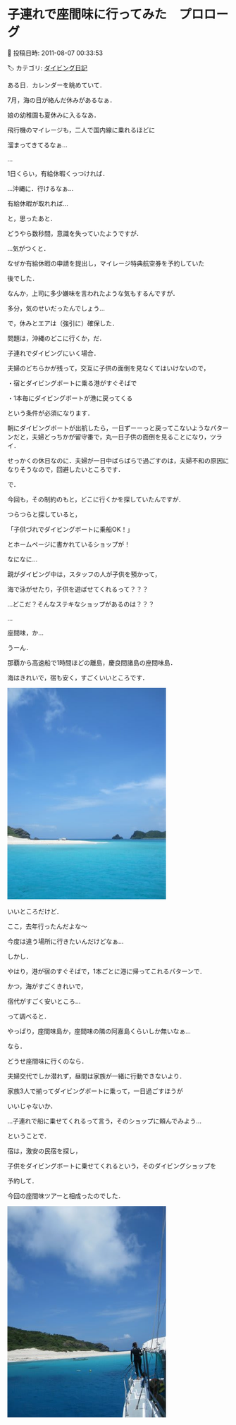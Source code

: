 # 子連れで座間味に行ってみた　プロローグ

📅 投稿日時: 2011-08-07 00:33:53

🏷️ カテゴリ: [ダイビング日記](ce3a7a8d424d112fce83ee85c81a0e344.md)

ある日．カレンダーを眺めていて．





7月，海の日が絡んだ休みがあるなぁ．


娘の幼稚園も夏休みに入るなあ．


飛行機のマイレージも，二人で国内線に乗れるほどに


溜まってきてるなぁ…


…


1日くらい，有給休暇くっつければ．


…沖縄に．行けるなぁ…


有給休暇が取れれば…





と，思ったあと．


どうやら数秒間，意識を失っていたようですが．





…気がつくと．


なぜか有給休暇の申請を提出し，マイレージ特典航空券を予約していた


後でした．





なんか，上司に多少嫌味を言われたような気もするんですが．


多分，気のせいだったんでしょう…





で，休みとエアは（強引に）確保した．


問題は，沖縄のどこに行くか，だ．





子連れでダイビングにいく場合．


夫婦のどちらかが残って，交互に子供の面倒を見なくてはいけないので，


・宿とダイビングボートに乗る港がすぐそばで


・1本毎にダイビングボートが港に戻ってくる


という条件が必須になります．


朝にダイビングボートが出航したら，一日ずーーっと戻ってこないようなパターンだと，夫婦どっちかが留守番で，丸一日子供の面倒を見ることになり，ツライ．


せっかくの休日なのに．夫婦が一日中ばらばらで過ごすのは，夫婦不和の原因になりそうなので，回避したいところです．





で．


今回も，その制約のもと，どこに行くかを探していたんですが．





つらつらと探していると，


「子供づれでダイビングボートに乗船OK！」


とホームページに書かれているショップが！





なになに…


親がダイビング中は，スタッフの人が子供を預かって，


海で泳がせたり，子供を遊ばせてくれるって？？？


…どこだ？そんなステキなショップがあるのは？？？





…


座間味，か…





うーん．


那覇から高速船で1時間ほどの離島，慶良間諸島の座間味島．


海はきれいで，宿も安く，すごくいいところです．




![c3412e98289369a15f0b96e4648425f8.jpg](images/c3412e98289369a15f0b96e4648425f8.jpg)







いいところだけど．


ここ，去年行ったんだよな～


今度は違う場所に行きたいんだけどなぁ…





しかし．


やはり，港が宿のすぐそばで，1本ごとに港に帰ってこれるパターンで．


かつ，海がすごくきれいで，


宿代がすごく安いところ…


って調べると．


やっぱり，座間味島か，座間味の隣の阿嘉島くらいしか無いなぁ…





なら．


どうせ座間味に行くのなら．


夫婦交代でしか潜れず，昼間は家族が一緒に行動できないより．


家族3人で揃ってダイビングボートに乗って，一日過ごすほうが


いいじゃないか．


…子連れで船に乗せてくれるって言う，そのショップに頼んでみよう…





ということで．


宿は，激安の民宿を探し，


子供をダイビングボートに乗せてくれるという，そのダイビングショップを


予約して．


今回の座間味ツアーと相成ったのでした．




![bd5e80157c1c8506b8c13906d0f88628.jpg](images/bd5e80157c1c8506b8c13906d0f88628.jpg)
